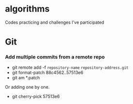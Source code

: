# algorithms
Codes practicing and challenges I've participated

# Git

### Add multiple commits from a remote repo
- git remote add -f `repository-name` `repository-address.git`
- git format-patch 88c4562..57513e6
- git am *.patch

Or adding one by one.
- git cherry-pick 57513e6
